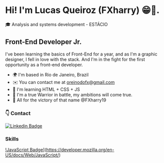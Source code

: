 # Hi! I'm Lucas Queiroz (FXharry) 😁🤙.
🎓 Analysis and systems development - ESTÁCIO

## Front-End Developer Jr.

I've been learning the basics of Front-End for a year, and as I'm a graphic designer, I fell in love with the stack. And I'm in the fight for the first opportunity as a front-end developer.

- 🌍  I'm based in Rio de Janeiro, Brazil
- ✉️  You can contact me at oreinodofx@gmail.com
- 🧠  I'm learning HTML + CSS + JS
- 🥇  I'm a true Warrior in battle, my ambitions will come true.
- 🎨  All for the victory of that name @FXharry19

### 👇 Contact
[![Linkedin Badge](https://img.shields.io/badge/-LinkedIn-blue?style=flat-square&logo=Linkedin&logoColor=white&link=https://www.linkedin.com/in/lucas-c-queiroz-39a272205/)](https://www.linkedin.com/in/lucas-c-queiroz-39a272205/)



### Skills 

[!JavaScript Badge](https://imgur.com/a/9N72h9Z=https://developer.mozilla.org/en-US/docs/Web/JavaScript)](https://developer.mozilla.org/en-US/docs/Web/JavaScript/)



